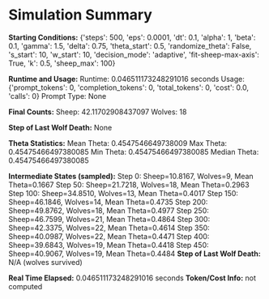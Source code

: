 # Simulation Summary

**Starting Conditions:**
{'steps': 500, 'eps': 0.0001, 'dt': 0.1, 'alpha': 1, 'beta': 0.1, 'gamma': 1.5, 'delta': 0.75, 'theta_start': 0.5, 'randomize_theta': False, 's_start': 10, 'w_start': 10, 'decision_mode': 'adaptive', 'fit-sheep-max-axis': True, 'k': 0.5, 'sheep_max': 100}

**Runtime and Usage:**
Runtime: 0.046511173248291016 seconds
Usage: {'prompt_tokens': 0, 'completion_tokens': 0, 'total_tokens': 0, 'cost': 0.0, 'calls': 0}
Prompt Type: None

**Final Counts:**
Sheep: 42.11702908437097
Wolves: 18

**Step of Last Wolf Death:**
None

**Theta Statistics:**
Mean Theta: 0.4547546649738009
Max Theta: 0.45475466497380085
Min Theta: 0.45475466497380085
Median Theta: 0.45475466497380085

**Intermediate States (sampled):**
Step 0: Sheep=10.8167, Wolves=9, Mean Theta=0.1667
Step 50: Sheep=21.7218, Wolves=18, Mean Theta=0.2963
Step 100: Sheep=34.8510, Wolves=13, Mean Theta=0.4017
Step 150: Sheep=46.1846, Wolves=14, Mean Theta=0.4735
Step 200: Sheep=49.8762, Wolves=18, Mean Theta=0.4977
Step 250: Sheep=46.7599, Wolves=21, Mean Theta=0.4864
Step 300: Sheep=42.3375, Wolves=22, Mean Theta=0.4614
Step 350: Sheep=40.0987, Wolves=22, Mean Theta=0.4471
Step 400: Sheep=39.6843, Wolves=19, Mean Theta=0.4418
Step 450: Sheep=40.9067, Wolves=19, Mean Theta=0.4484
**Step of Last Wolf Death:** N/A (wolves survived)

**Real Time Elapsed:** 0.046511173248291016 seconds
**Token/Cost Info:** not computed